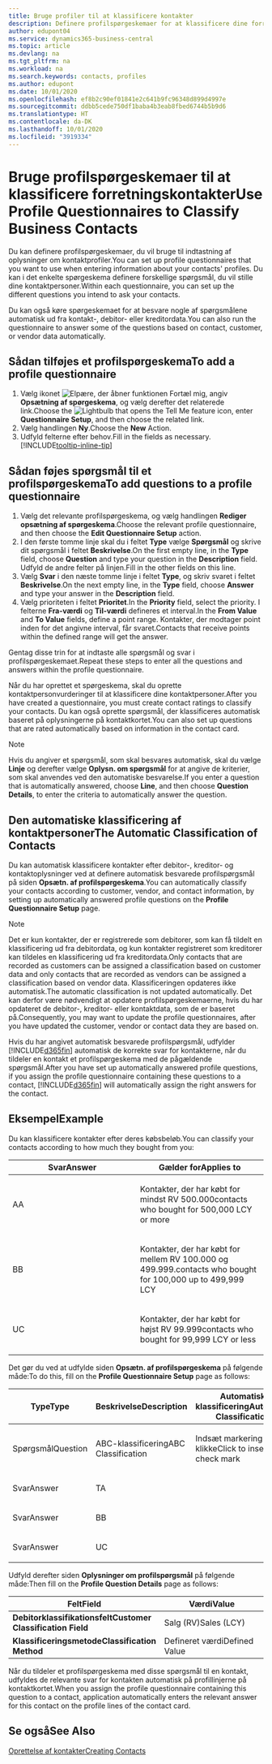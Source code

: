 ```yaml
---
title: Bruge profiler til at klassificere kontakter
description: Definere profilspørgeskemaer for at klassificere dine forretningskontakter
author: edupont04
ms.service: dynamics365-business-central
ms.topic: article
ms.devlang: na
ms.tgt_pltfrm: na
ms.workload: na
ms.search.keywords: contacts, profiles
ms.author: edupont
ms.date: 10/01/2020
ms.openlocfilehash: ef8b2c90ef01841e2c641b9fc96348d899d4997e
ms.sourcegitcommit: ddbb5cede750df1baba4b3eab8fbed6744b5b9d6
ms.translationtype: HT
ms.contentlocale: da-DK
ms.lasthandoff: 10/01/2020
ms.locfileid: "3919334"
---
```

# <a name="use-profile-questionnaires-to-classify-business-contacts"></a><span data-ttu-id="0fb19-103">Bruge profilspørgeskemaer til at klassificere forretningskontakter</span><span class="sxs-lookup"><span data-stu-id="0fb19-103">Use Profile Questionnaires to Classify Business Contacts</span></span>
<span data-ttu-id="0fb19-104">Du kan definere profilspørgeskemaer, du vil bruge til indtastning af oplysninger om kontaktprofiler.</span><span class="sxs-lookup"><span data-stu-id="0fb19-104">You can set up profile questionnaires that you want to use when entering information about your contacts' profiles.</span></span> <span data-ttu-id="0fb19-105">Du kan i det enkelte spørgeskema definere forskellige spørgsmål, du vil stille dine kontaktpersoner.</span><span class="sxs-lookup"><span data-stu-id="0fb19-105">Within each questionnaire, you can set up the different questions you intend to ask your contacts.</span></span>  

<span data-ttu-id="0fb19-106">Du kan også køre spørgeskemaet for at besvare nogle af spørgsmålene automatisk ud fra kontakt-, debitor- eller kreditordata.</span><span class="sxs-lookup"><span data-stu-id="0fb19-106">You can also run the questionnaire to answer some of the questions based on contact, customer, or vendor data automatically.</span></span>  

## <a name="to-add-a-profile-questionnaire"></a><span data-ttu-id="0fb19-107">Sådan tilføjes et profilspørgeskema</span><span class="sxs-lookup"><span data-stu-id="0fb19-107">To add a profile questionnaire</span></span>
1.  <span data-ttu-id="0fb19-108">Vælg ikonet ![Elpære, der åbner funktionen Fortæl mig](media/ui-search/search_small.png "Fortæl mig, hvad du vil foretage dig"), angiv **Opsætning af spørgeskema**, og vælg derefter det relaterede link.</span><span class="sxs-lookup"><span data-stu-id="0fb19-108">Choose the ![Lightbulb that opens the Tell Me feature](media/ui-search/search_small.png "Tell me what you want to do") icon, enter **Questionnaire Setup**, and then choose the related link.</span></span>  
2.  <span data-ttu-id="0fb19-109">Vælg handlingen **Ny**.</span><span class="sxs-lookup"><span data-stu-id="0fb19-109">Choose the **New** Action.</span></span>  
3.  <span data-ttu-id="0fb19-110">Udfyld felterne efter behov.</span><span class="sxs-lookup"><span data-stu-id="0fb19-110">Fill in the fields as necessary.</span></span> [!INCLUDE[tooltip-inline-tip](includes/tooltip-inline-tip_md.md)]  

## <a name="to-add-questions-to-a-profile-questionnaire"></a><span data-ttu-id="0fb19-111">Sådan føjes spørgsmål til et profilspørgeskema</span><span class="sxs-lookup"><span data-stu-id="0fb19-111">To add questions to a profile questionnaire</span></span>
1.  <span data-ttu-id="0fb19-112">Vælg det relevante profilspørgeskema, og vælg handlingen **Rediger opsætning af spørgeskema**.</span><span class="sxs-lookup"><span data-stu-id="0fb19-112">Choose the relevant profile questionnaire, and then choose the **Edit Questionnaire Setup** action.</span></span>  
2.  <span data-ttu-id="0fb19-113">I den første tomme linje skal du i feltet **Type** vælge **Spørgsmål** og skrive dit spørgsmål i feltet **Beskrivelse**.</span><span class="sxs-lookup"><span data-stu-id="0fb19-113">On the first empty line, in the **Type** field, choose **Question** and type your question in the **Description** field.</span></span> <span data-ttu-id="0fb19-114">Udfyld de andre felter på linjen.</span><span class="sxs-lookup"><span data-stu-id="0fb19-114">Fill in the other fields on this line.</span></span>  
3.  <span data-ttu-id="0fb19-115">Vælg **Svar** i den næste tomme linje i feltet **Type**, og skriv svaret i feltet **Beskrivelse**.</span><span class="sxs-lookup"><span data-stu-id="0fb19-115">On the next empty line, in the **Type** field, choose **Answer** and type your answer in the **Description** field.</span></span>  
4.  <span data-ttu-id="0fb19-116">Vælg prioriteten i feltet **Prioritet**.</span><span class="sxs-lookup"><span data-stu-id="0fb19-116">In the **Priority** field, select the priority.</span></span> <span data-ttu-id="0fb19-117">I felterne **Fra-værdi** og **Til-værdi** defineres et interval.</span><span class="sxs-lookup"><span data-stu-id="0fb19-117">In the **From Value** and **To Value** fields, define a point range.</span></span> <span data-ttu-id="0fb19-118">Kontakter, der modtager point inden for det angivne interval, får svaret.</span><span class="sxs-lookup"><span data-stu-id="0fb19-118">Contacts that receive points within the defined range will get the answer.</span></span>  

<span data-ttu-id="0fb19-119">Gentag disse trin for at indtaste alle spørgsmål og svar i profilspørgeskemaet.</span><span class="sxs-lookup"><span data-stu-id="0fb19-119">Repeat these steps to enter all the questions and answers within the profile questionnaire.</span></span>

<span data-ttu-id="0fb19-120">Når du har oprettet et spørgeskema, skal du oprette kontaktpersonvurderinger til at klassificere dine kontaktpersoner.</span><span class="sxs-lookup"><span data-stu-id="0fb19-120">After you have created a questionnaire, you must create contact ratings to classify your contacts.</span></span> <span data-ttu-id="0fb19-121">Du kan også oprette spørgsmål, der klassificeres automatisk baseret på oplysningerne på kontaktkortet.</span><span class="sxs-lookup"><span data-stu-id="0fb19-121">You can also set up questions that are rated automatically based on information in the contact card.</span></span>  

> [!NOTE]
> <span data-ttu-id="0fb19-122">Hvis du angiver et spørgsmål, som skal besvares automatisk, skal du vælge <STRONG>Linje</STRONG> og derefter vælge <STRONG>Oplysn. om spørgsmål</STRONG> for at angive de kriterier, som skal anvendes ved den automatiske besvarelse.</span><span class="sxs-lookup"><span data-stu-id="0fb19-122">If you enter a question that is automatically answered, choose <STRONG>Line</STRONG>, and then choose <STRONG>Question Details</STRONG>, to enter the criteria to automatically answer the question.</span></span>

## <a name="the-automatic-classification-of-contacts"></a><span data-ttu-id="0fb19-123">Den automatiske klassificering af kontaktpersoner</span><span class="sxs-lookup"><span data-stu-id="0fb19-123">The Automatic Classification of Contacts</span></span>
<span data-ttu-id="0fb19-124">Du kan automatisk klassificere kontakter efter debitor-, kreditor- og kontaktoplysninger ved at definere automatisk besvarede profilspørgsmål på siden **Opsætn. af profilspørgeskema**.</span><span class="sxs-lookup"><span data-stu-id="0fb19-124">You can automatically classify your contacts according to customer, vendor, and contact information, by setting up automatically answered profile questions on the **Profile Questionnaire Setup** page.</span></span>  

> [!NOTE]
> <span data-ttu-id="0fb19-125">Det er kun kontakter, der er registrerede som debitorer, som kan få tildelt en klassificering ud fra debitordata, og kun kontakter registreret som kreditorer kan tildeles en klassificering ud fra kreditordata.</span><span class="sxs-lookup"><span data-stu-id="0fb19-125">Only contacts that are recorded as customers can be assigned a classification based on customer data and only contacts that are recorded as vendors can be assigned a classification based on vendor data.</span></span> <span data-ttu-id="0fb19-126">Klassificeringen opdateres ikke automatisk.</span><span class="sxs-lookup"><span data-stu-id="0fb19-126">The automatic classification is not updated automatically.</span></span> <span data-ttu-id="0fb19-127">Det kan derfor være nødvendigt at opdatere profilspørgeskemaerne, hvis du har opdateret de debitor-, kreditor- eller kontaktdata, som de er baseret på.</span><span class="sxs-lookup"><span data-stu-id="0fb19-127">Consequently, you may want to update the profile questionnaires, after you have updated the customer, vendor or contact data they are based on.</span></span>  

<span data-ttu-id="0fb19-128">Hvis du har angivet automatisk besvarede profilspørgsmål, udfylder [!INCLUDE[d365fin](includes/d365fin_md.md)] automatisk de korrekte svar for kontakterne, når du tildeler en kontakt et profilspørgeskema med de pågældende spørgsmål.</span><span class="sxs-lookup"><span data-stu-id="0fb19-128">After you have set up automatically answered profile questions, if you assign the profile questionnaire containing these questions to a contact, [!INCLUDE[d365fin](includes/d365fin_md.md)] will automatically assign the right answers for the contact.</span></span>  

## <a name="example"></a><span data-ttu-id="0fb19-129">Eksempel</span><span class="sxs-lookup"><span data-stu-id="0fb19-129">Example</span></span>
<span data-ttu-id="0fb19-130">Du kan klassificere kontakter efter deres købsbeløb.</span><span class="sxs-lookup"><span data-stu-id="0fb19-130">You can classify your contacts according to how much they bought from you:</span></span>

<table>
<colgroup>
<col style="width: 50%" />
<col style="width: 50%" />
</colgroup>
<thead>
<tr class="header">
<th><span data-ttu-id="0fb19-131"><strong>Svar</strong></span><span class="sxs-lookup"><span data-stu-id="0fb19-131"><strong>Answer</strong></span></span></th>
<th><span data-ttu-id="0fb19-132"><strong>Gælder for</strong></span><span class="sxs-lookup"><span data-stu-id="0fb19-132"><strong>Applies to</strong></span></span></th>
</tr>
</thead>
<tbody>
<tr class="odd">
<td><p><span data-ttu-id="0fb19-133">A</span><span class="sxs-lookup"><span data-stu-id="0fb19-133">A</span></span></p></td>
<td><p><span data-ttu-id="0fb19-134">Kontakter, der har købt for mindst RV 500.000</span><span class="sxs-lookup"><span data-stu-id="0fb19-134">contacts who bought for 500,000 LCY or more</span></span></p></td>
</tr>
<tr class="even">
<td><p><span data-ttu-id="0fb19-135">B</span><span class="sxs-lookup"><span data-stu-id="0fb19-135">B</span></span></p></td>
<td><p><span data-ttu-id="0fb19-136">Kontakter, der har købt for mellem RV 100.000 og 499.999.</span><span class="sxs-lookup"><span data-stu-id="0fb19-136">contacts who bought for 100,000 up to 499,999 LCY</span></span></p></td>
</tr>
<tr class="odd">
<td><p><span data-ttu-id="0fb19-137">U</span><span class="sxs-lookup"><span data-stu-id="0fb19-137">C</span></span></p></td>
<td><p><span data-ttu-id="0fb19-138">Kontakter, der har købt for højst RV 99.999</span><span class="sxs-lookup"><span data-stu-id="0fb19-138">contacts who bought for 99,999 LCY or less</span></span></p></td>
</tr>
</tbody>
</table>

<span data-ttu-id="0fb19-139">Det gør du ved at udfylde siden **Opsætn. af profilspørgeskema** på følgende måde:</span><span class="sxs-lookup"><span data-stu-id="0fb19-139">To do this, fill on the **Profile Questionnaire Setup** page as follows:</span></span>


<table>
<colgroup>
<col style="width: 20%" />
<col style="width: 20%" />
<col style="width: 20%" />
<col style="width: 20%" />
<col style="width: 20%" />
</colgroup>
<thead>
<tr class="header">
<th><span data-ttu-id="0fb19-140"><strong>Type</strong></span><span class="sxs-lookup"><span data-stu-id="0fb19-140"><strong>Type</strong></span></span></th>
<th><span data-ttu-id="0fb19-141"><strong>Beskrivelse</strong></span><span class="sxs-lookup"><span data-stu-id="0fb19-141"><strong>Description</strong></span></span></th>
<th><span data-ttu-id="0fb19-142"><strong>Automatisk klassificering</strong></span><span class="sxs-lookup"><span data-stu-id="0fb19-142"><strong>Automatic Classification</strong></span></span></th>
<th><span data-ttu-id="0fb19-143"><strong>Fra værdi</strong></span><span class="sxs-lookup"><span data-stu-id="0fb19-143"><strong>From Value</strong></span></span></th>
<th><span data-ttu-id="0fb19-144"><strong>Til værdi</strong></span><span class="sxs-lookup"><span data-stu-id="0fb19-144"><strong>To Value</strong></span></span></th>
</tr>
</thead>
<tbody>
<tr class="odd">
<td><p><span data-ttu-id="0fb19-145">Spørgsmål</span><span class="sxs-lookup"><span data-stu-id="0fb19-145">Question</span></span></p></td>
<td><p><span data-ttu-id="0fb19-146">ABC-klassificering</span><span class="sxs-lookup"><span data-stu-id="0fb19-146">ABC Classification</span></span></p></td>
<td><p><span data-ttu-id="0fb19-147">Indsæt markering ved at klikke</span><span class="sxs-lookup"><span data-stu-id="0fb19-147">Click to insert a check mark</span></span></p></td>
<td><p> </p></td>
<td><p> </p></td>
</tr>
<tr class="even">
<td><p><span data-ttu-id="0fb19-148">Svar</span><span class="sxs-lookup"><span data-stu-id="0fb19-148">Answer</span></span></p></td>
<td><p><span data-ttu-id="0fb19-149">T</span><span class="sxs-lookup"><span data-stu-id="0fb19-149">A</span></span></p></td>
<td><p> </p></td>
<td><p><span data-ttu-id="0fb19-150">500,000</span><span class="sxs-lookup"><span data-stu-id="0fb19-150">500,000</span></span></p></td>
<td><p> </p></td>
</tr>
<tr class="odd">
<td><p><span data-ttu-id="0fb19-151">Svar</span><span class="sxs-lookup"><span data-stu-id="0fb19-151">Answer</span></span></p></td>
<td><p><span data-ttu-id="0fb19-152">B</span><span class="sxs-lookup"><span data-stu-id="0fb19-152">B</span></span></p></td>
<td><p> </p></td>
<td><p><span data-ttu-id="0fb19-153">100,000</span><span class="sxs-lookup"><span data-stu-id="0fb19-153">100,000</span></span></p></td>
<td><p><span data-ttu-id="0fb19-154">499,999</span><span class="sxs-lookup"><span data-stu-id="0fb19-154">499,999</span></span></p></td>
</tr>
<tr class="even">
<td><p><span data-ttu-id="0fb19-155">Svar</span><span class="sxs-lookup"><span data-stu-id="0fb19-155">Answer</span></span></p></td>
<td><p><span data-ttu-id="0fb19-156">U</span><span class="sxs-lookup"><span data-stu-id="0fb19-156">C</span></span></p></td>
<td><p> </p></td>
<td><p> </p></td>
<td><p><span data-ttu-id="0fb19-157">99,999</span><span class="sxs-lookup"><span data-stu-id="0fb19-157">99,999</span></span></p></td>
</tr>
</tbody>
</table>

<span data-ttu-id="0fb19-158">Udfyld derefter siden **Oplysninger om profilspørgsmål** på følgende måde:</span><span class="sxs-lookup"><span data-stu-id="0fb19-158">Then fill on the **Profile Question Details** page as follows:</span></span>
<table>
<colgroup>
<col style="width: 50%" />
<col style="width: 50%" />
</colgroup>
<thead>
<tr class="header">
<th><span data-ttu-id="0fb19-159"><strong>Felt</strong></span><span class="sxs-lookup"><span data-stu-id="0fb19-159"><strong>Field</strong></span></span></th>
<th><span data-ttu-id="0fb19-160"><strong>Værdi</strong></span><span class="sxs-lookup"><span data-stu-id="0fb19-160"><strong>Value</strong></span></span></th>
</tr>
</thead>
<tbody>
<tr>
<td><span data-ttu-id="0fb19-161"><strong>Debitorklassifikationsfelt</strong></span><span class="sxs-lookup"><span data-stu-id="0fb19-161"><strong>Customer Classification Field</strong></span></span></td>
<td><span data-ttu-id="0fb19-162"><emphasis>Salg (RV)</emphasis></span><span class="sxs-lookup"><span data-stu-id="0fb19-162"><emphasis>Sales (LCY)</emphasis></span></span></td>
</tr>
<tr>
<td><span data-ttu-id="0fb19-163"><strong>Klassificeringsmetode</strong></span><span class="sxs-lookup"><span data-stu-id="0fb19-163"><strong>Classification Method</strong></span></span></td>
<td><span data-ttu-id="0fb19-164"><emphasis>Defineret værdi</emphasis></span><span class="sxs-lookup"><span data-stu-id="0fb19-164"><emphasis>Defined Value</emphasis></span></span></td>
</tr>
</tbody>
</table>

<span data-ttu-id="0fb19-165">Når du tildeler et profilspørgeskema med disse spørgsmål til en kontakt, udfyldes de relevante svar for kontakten automatisk på profillinjerne på kontaktkortet.</span><span class="sxs-lookup"><span data-stu-id="0fb19-165">When you assign the profile questionnaire containing this question to a contact, application automatically enters the relevant answer for this contact on the profile lines of the contact card.</span></span>

## <a name="see-also"></a><span data-ttu-id="0fb19-166">Se også</span><span class="sxs-lookup"><span data-stu-id="0fb19-166">See Also</span></span>
[<span data-ttu-id="0fb19-167">Oprettelse af kontakter</span><span class="sxs-lookup"><span data-stu-id="0fb19-167">Creating Contacts</span></span>](marketing-create-contact-companies.md)  

